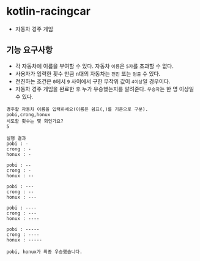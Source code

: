 # kotlin-racingcar
- 자동차 경주 게임

## 기능 요구사항
- 각 자동차에 이름을 부여할 수 있다. 자동차 `이름`은 `5자`를 초과할 수 없다.
- 사용자가 입력한 횟수 만큼 n대의 자동차는 `전진` 또는 `멈출` 수 있다.
- 전진하는 조건은 `0`에서 `9` 사이에서 구한 무작위 값이 `4이상`일 경우이다.
- 자동차 경주 게임을 완료한 후 누가 우승했는지를 알려준다. `우승자`는 한 명 이상일 수 있다.

```text
경주할 자동차 이름을 입력하세요(이름은 쉼표(,)를 기준으로 구분).
pobi,crong,honux
시도할 횟수는 몇 회인가요?
5

실행 결과
pobi : -
crong : -
honux : -

pobi : --
crong : -
honux : --

pobi : ---
crong : --
honux : ---

pobi : ----
crong : ---
honux : ----

pobi : -----
crong : ----
honux : -----

pobi, honux가 최종 우승했습니다.

```